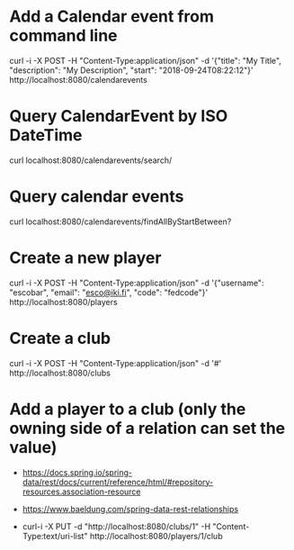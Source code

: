 
# Add a Calendar event from command line

curl -i -X POST -H "Content-Type:application/json" -d '{"title": "My Title", "description": "My Description", "start": "2018-09-24T08:22:12"}' http://localhost:8080/calendarevents

# Query CalendarEvent by ISO DateTime

curl localhost:8080/calendarevents/search/

# Query calendar events

curl localhost:8080/calendarevents/findAllByStartBetween?

# Create a new player 

curl -i -X POST -H "Content-Type:application/json" -d '{"username": "escobar", "email": "esco@iki.fi", "code": 
"fedcode"}' http://localhost:8080/players

# Create a club

curl -i -X POST -H "Content-Type:application/json" -d '#' http://localhost:8080/clubs

# Add a player to a club (only the owning side of a relation can set the value)

- https://docs.spring.io/spring-data/rest/docs/current/reference/html/#repository-resources.association-resource
- https://www.baeldung.com/spring-data-rest-relationships 

- curl-i -X PUT -d "http://localhost:8080/clubs/1" -H "Content-Type:text/uri-list" http://localhost:8080/players/1/club 



